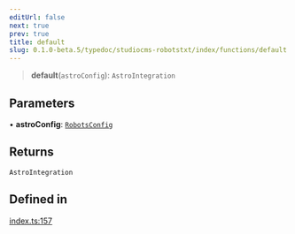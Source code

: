```yaml
---
editUrl: false
next: true
prev: true
title: default
slug: 0.1.0-beta.5/typedoc/studiocms-robotstxt/index/functions/default
---
```


> **default**(`astroConfig`): `AstroIntegration`

## Parameters

• **astroConfig**: [`RobotsConfig`](/0.1.0-beta.5/typedoc/studiocms-robotstxt/index/interfaces/robotsconfig/)

## Returns

`AstroIntegration`

## Defined in

[index.ts:157](https://github.com/astrolicious/studiocms/tree/main/packages/studiocms_robotstxt/src/index.ts#L157)
